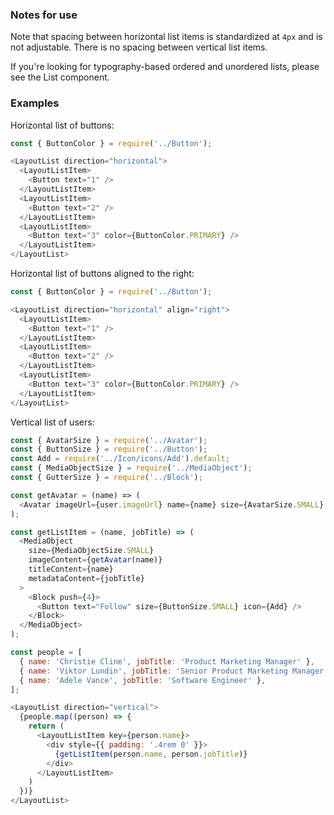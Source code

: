 ### Notes for use
Note that spacing between horizontal list items is standardized at `4px` and is not adjustable. There is no spacing between vertical list items.

If you're looking for typography-based ordered and unordered lists, please see the List component.

### Examples

Horizontal list of buttons:

```js { "props": { "data-example": "horizontal-left" } }
const { ButtonColor } = require('../Button');

<LayoutList direction="horizontal">
  <LayoutListItem>
    <Button text="1" />
  </LayoutListItem>
  <LayoutListItem>
    <Button text="2" />
  </LayoutListItem>
  <LayoutListItem>
    <Button text="3" color={ButtonColor.PRIMARY} />
  </LayoutListItem>
</LayoutList>
```

Horizontal list of buttons aligned to the right:

```js { "props": { "data-example": "horizontal-right" } }
const { ButtonColor } = require('../Button');

<LayoutList direction="horizontal" align="right">
  <LayoutListItem>
    <Button text="1" />
  </LayoutListItem>
  <LayoutListItem>
    <Button text="2" />
  </LayoutListItem>
  <LayoutListItem>
    <Button text="3" color={ButtonColor.PRIMARY} />
  </LayoutListItem>
</LayoutList>
```

Vertical list of users:

```js { "props": { "data-example": "vertical" } }
const { AvatarSize } = require('../Avatar');
const { ButtonSize } = require('../Button');
const Add = require('../Icon/icons/Add').default;
const { MediaObjectSize } = require('../MediaObject');
const { GutterSize } = require('../Block');

const getAvatar = (name) => (
  <Avatar imageUrl={user.imageUrl} name={name} size={AvatarSize.SMALL} />
);

const getListItem = (name, jobTitle) => (
  <MediaObject
    size={MediaObjectSize.SMALL}
    imageContent={getAvatar(name)}
    titleContent={name}
    metadataContent={jobTitle}
  >
    <Block push={4}>
      <Button text="Follow" size={ButtonSize.SMALL} icon={Add} />
    </Block>
  </MediaObject>
);

const people = [
  { name: 'Christie Cline', jobTitle: 'Product Marketing Manager' },
  { name: 'Viktor Lundin', jobTitle: 'Senior Product Marketing Manager' },
  { name: 'Adele Vance', jobTitle: 'Software Engineer' },
];

<LayoutList direction="vertical">
  {people.map((person) => {
    return (
      <LayoutListItem key={person.name}>
        <div style={{ padding: '.4rem 0' }}>
          {getListItem(person.name, person.jobTitle)}
        </div>
      </LayoutListItem>
    )
  })}
</LayoutList>
```
